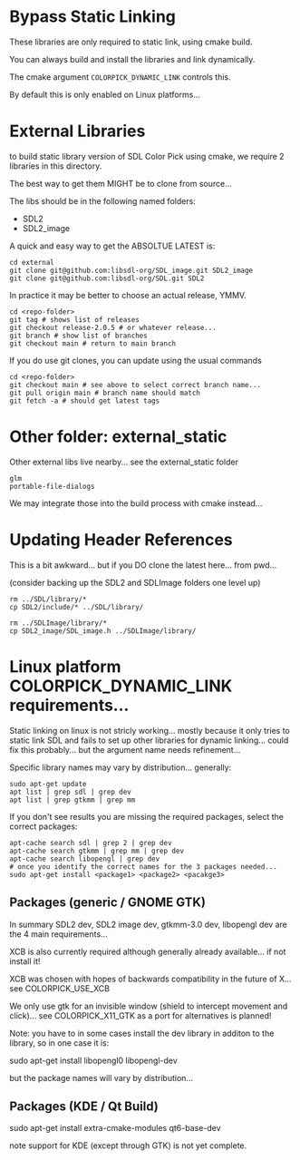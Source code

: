 # Bypass Static Linking

These libraries are only required to static link, using cmake build.

You can always build and install the libraries and link dynamically.

The cmake argument `COLORPICK_DYNAMIC_LINK` controls this.

By default this is only enabled on Linux platforms...

# External Libraries

to build static library version of SDL Color Pick using cmake, 
we require 2 libraries in this directory.

The best way to get them MIGHT be to clone from source...

The libs should be in the following named folders:

 * SDL2
 * SDL2_image

A quick and easy way to get the ABSOLTUE LATEST is:

```
cd external
git clone git@github.com:libsdl-org/SDL_image.git SDL2_image
git clone git@github.com:libsdl-org/SDL.git SDL2
```

In practice it may be better to choose an actual release, YMMV.

```
cd <repo-folder>
git tag # shows list of releases
git checkout release-2.0.5 # or whatever release...
git branch # show list of branches
git checkout main # return to main branch
```

If you do use git clones, you can update using the usual commands

```
cd <repo-folder>
git checkout main # see above to select correct branch name...
git pull origin main # branch name should match
git fetch -a # should get latest tags
```

# Other folder: external_static

Other external libs live nearby... 
see the external_static folder

```
glm
portable-file-dialogs
```

We may integrate those into the build process with cmake instead...

# Updating Header References

This is a bit awkward... but if you DO clone the latest here... from pwd...

(consider backing up the SDL2 and SDLImage folders one level up)
```
rm ../SDL/library/*
cp SDL2/include/* ../SDL/library/

rm ../SDLImage/library/*
cp SDL2_image/SDL_image.h ../SDLImage/library/

```

# Linux platform COLORPICK_DYNAMIC_LINK requirements...

Static linking on linux is not stricly working... mostly because it only tries to static link SDL and fails to set up other libraries for dynamic linking... could fix this probably... but the argument name needs refinement...

Specific library names may vary by distribution... generally:

```
sudo apt-get update
apt list | grep sdl | grep dev
apt list | grep gtkmm | grep mm
```

If you don't see results you are missing the required packages, select the correct packages:
```
apt-cache search sdl | grep 2 | grep dev
apt-cache search gtkmm | grep mm | grep dev
apt-cache search libopengl | grep dev
# once you identify the correct names for the 3 packages needed...
sudo apt-get install <package1> <package2> <pacakge3>
```

## Packages (generic / GNOME GTK)

In summary SDL2 dev, SDL2 image dev, gtkmm-3.0 dev, libopengl dev are the 4 main requirements...

XCB is also currently required although generally already available... if not install it!

XCB was chosen with hopes of backwards compatibility in the future of X... see COLORPICK_USE_XCB

We only use gtk for an invisible window (shield to intercept movement and click)... see COLORPICK_X11_GTK as a port for alternatives is planned!

Note: you have to in some cases install the dev library in additon to the library, so in one case it is:

sudo apt-get install libopengl0 libopengl-dev

but the package names will vary by distribution...

## Packages (KDE / Qt Build)

sudo apt-get install extra-cmake-modules qt6-base-dev

note support for KDE (except through GTK) is not yet complete.
